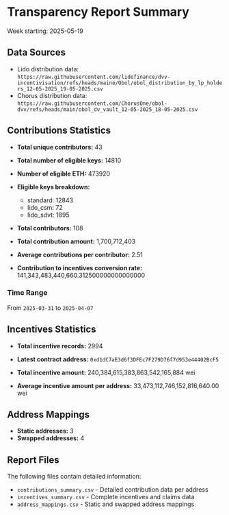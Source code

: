 # Transparency Report Summary
Week starting: 2025-05-19

## Data Sources
- Lido distribution data: `https://raw.githubusercontent.com/lidofinance/dvv-incentivisation/refs/heads/maine/Obol/obol_distribution_by_lp_holders_12-05-2025_19-05-2025.csv`
- Chorus distribution data: `https://raw.githubusercontent.com/ChorusOne/obol-dvv/refs/heads/main/obol_dv_vault_12-05-2025_18-05-2025.csv`

## Contributions Statistics
- **Total unique contributors:** 43
- **Total number of eligible keys:** 14810
- **Number of eligible ETH:** 473920

- **Eligible keys breakdown:**
  - standard: 12843
  - lido_csm: 72
  - lido_sdvt: 1895

- **Total contributors:** 108
- **Total contribution amount:** 1,700,712,403
- **Average contributions per contributor:** 2.51
- **Contribution to incentives conversion rate:** 141,343,483,440,660.312500000000000000

### Time Range
From `2025-03-31` to `2025-04-07`

## Incentives Statistics
- **Total incentive records:** 2994
- **Latest contract address:** `0xd1dC7aE3d6f3DFEc7F279D76f7d953e44402BcF5`

- **Total incentive amount:** 240,384,615,383,863,542,165,884 wei
- **Average incentive amount per address:** 33,473,112,746,152,816,640.00 wei

## Address Mappings
- **Static addresses:** 3
- **Swapped addresses:** 4

## Report Files
The following files contain detailed information:
- `contributions_summary.csv` - Detailed contribution data per address
- `incentives_summary.csv` - Complete incentives and claims data
- `address_mappings.csv` - Static and swapped address mappings
